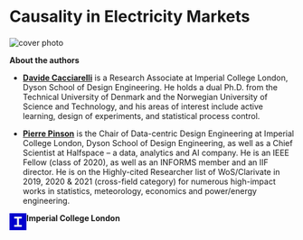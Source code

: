 # Causality in Electricity Markets

<img src="logo_thick_v2.png" alt="cover photo" align="center" width="400px"/>


**About the authors**

- [**Davide Cacciarelli**](https://sites.google.com/view/dcacciarelli) is a Research Associate at Imperial College London, Dyson School of Design Engineering. He holds a dual Ph.D. from the Technical University of Denmark and the Norwegian University of Science and Technology, and his
areas of interest include active learning, design of experiments, and statistical process control.

- [**Pierre Pinson**](https://pierrepinson.com/) is the Chair of Data-centric Design Engineering at Imperial College London, Dyson School of Design Engineering, as well as a Chief Scientist at Halfspace – a data, analytics and AI company. He is an IEEE Fellow (class of 2020), as well as an INFORMS member and an IIF director. He is on the Highly-cited Researcher list of WoS/Clarivate in 2019, 2020 & 2021 (cross-field category) for numerous high-impact works in statistics, meteorology, economics and power/energy engineering. 

<img src="icl.png" alt="university logo" align="left" width="30px"/> **Imperial College London**

